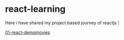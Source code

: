 # react-learning
Here i have shared my project based journey of reactjs !

[01-react-demomovies](https://react-demomovies.netlify.app/)
